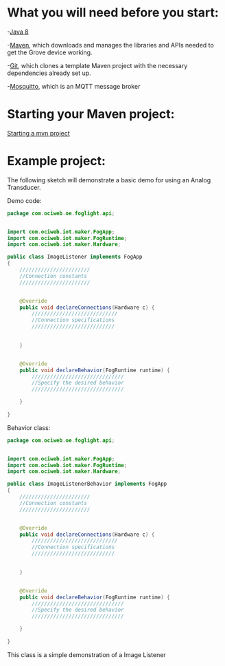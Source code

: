 # What you will need before you start:
-[Java 8](https://docs.oracle.com/javase/8/docs/technotes/guides/install/install_overview.html) 

-[Maven](https://maven.apache.org/install.html), which downloads and manages the libraries and APIs needed to get the Grove device working.

-[Git](https://git-scm.com/), which clones a template Maven project with the necessary dependencies already set up.

-[Mosquitto](https://mosquitto.org/download/), which is an MQTT message broker

# Starting your Maven project: 
[Starting a mvn project](https://github.com/oci-pronghorn/FogLighter/blob/master/README.md)

# Example project:

The following sketch will demonstrate a basic demo for using an Analog Transducer.

Demo code:


```java
package com.ociweb.oe.foglight.api;


import com.ociweb.iot.maker.FogApp;
import com.ociweb.iot.maker.FogRuntime;
import com.ociweb.iot.maker.Hardware;

public class ImageListener implements FogApp
{
    ///////////////////////
    //Connection constants 
    ///////////////////////


    @Override
    public void declareConnections(Hardware c) {
        ////////////////////////////
        //Connection specifications
        ///////////////////////////

        
    }


    @Override
    public void declareBehavior(FogRuntime runtime) {
        //////////////////////////////
        //Specify the desired behavior
        //////////////////////////////

    }
          
}
```


Behavior class:


```java
package com.ociweb.oe.foglight.api;


import com.ociweb.iot.maker.FogApp;
import com.ociweb.iot.maker.FogRuntime;
import com.ociweb.iot.maker.Hardware;

public class ImageListenerBehavior implements FogApp
{
    ///////////////////////
    //Connection constants 
    ///////////////////////


    @Override
    public void declareConnections(Hardware c) {
        ////////////////////////////
        //Connection specifications
        ///////////////////////////

        
    }


    @Override
    public void declareBehavior(FogRuntime runtime) {
        //////////////////////////////
        //Specify the desired behavior
        //////////////////////////////

    }
          
}
```


This class is a simple demonstration of a Image Listener
